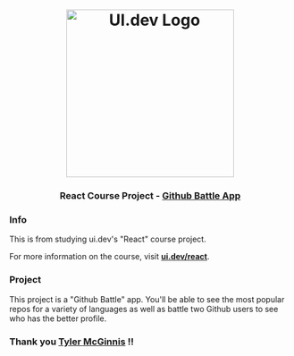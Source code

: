 <h1 align="center">
  <a href="https://ui.dev">
    <img
      src="https://ui.dev/images/logos/ui.png"
      alt="UI.dev Logo" width="300" />
  </a>
  <br />
</h1>

<h3 align="center">React Course Project - <a href="http://github-battle.ui.dev/">Github Battle App</a></h3>

### Info

This is from studying ui.dev's "React" course project.

For more information on the course, visit **[ui.dev/react](https://ui.dev/react/)**.

### Project

This project is a "Github Battle" app. You'll be able to see the most popular repos for a variety of languages as well as battle two Github users to see who has the better profile.

### Thank you [Tyler McGinnis](https://twitter.com/tylermcginnis) !!
